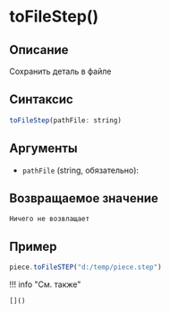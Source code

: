 # toFileStep()

## Описание
Сохранить деталь в файле

## Синтаксис
```javascript
toFileStep(pathFile: string)
```

## Аргументы
- `pathFile` (string, обязательно): 

## Возвращаемое значение
    Ничего не возвлащает

## Пример
```javascript linenums="1"
piece.toFileSTEP("d:/temp/piece.step")
```

!!! info "См. также"

    []()
